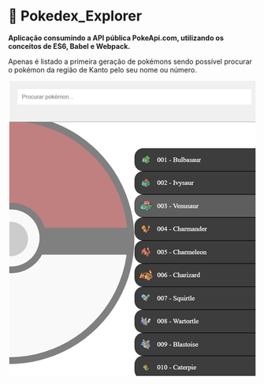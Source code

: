 # 🧸 Pokedex_Explorer
**Aplicação consumindo a API pública PokeApi.com, utilizando os conceitos de ES6, Babel e Webpack.**<br>

Apenas é listado a primeira geração de pokémons sendo possível procurar o pokémon da região de Kanto pelo seu nome ou número.

<p float="left" align="center">
<img src="https://raw.githubusercontent.com/taylosstls/pokedex-explorer/master/assets/tela-1.png" width="500">
</p>
